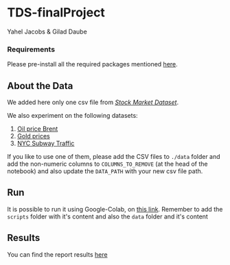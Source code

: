 # TDS-finalProject

Yahel Jacobs & Gilad Daube

### Requirements
Please pre-install all the required packages mentioned [here](https://github.com/giladaube/TDS-finalProject/blob/3c15f4c39888e4114f651424ecfa19f59bcf8611/requirements.txt).

## About the Data
We added here only one csv file from [*Stock Market Dataset*](https://www.kaggle.com/jacksoncrow/stock-market-dataset).

We also experiment on the following datasets:
1. [Oil price Brent](https://www.kaggle.com/paulrohan2020/brentcmdusd-data-2013-to-2019?select=BRENTCMDUSD_tick_UTC0_00_2018-Parse.csv)
2. [Gold prices](https://www.kaggle.com/mohsiniqbalgoni/gold-xauusd-1min-2004-2021)
3. [NYC Subway Traffic](https://www.kaggle.com/eddeng/nyc-subway-traffic-data-20172021)

If you like to use one of them, please add the CSV files to `./data` folder and add the non-numeric columns to `COLUMNS_TO_REMOVE` (at the head of the notebook) and also update the `DATA_PATH` with your new csv file path.

## Run
It is possible to run it using Google-Colab, on [this link](https://colab.research.google.com/drive/1NEM32C5EkdJ3-gWXF-b6y6VpDxMghQxy?usp=sharing). Remember to add the `scripts` folder with it's content and also the `data` folder and it's content

## Results
You can find the report results [here](https://github.com/giladaube/TDS-finalProject/blob/9632462eb09b39bf9942a78ba1ab613a8a7e7f42/report.pdf)
